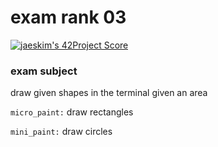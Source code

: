 # exam rank 03

[![jaeskim's 42Project Score](https://badge42.herokuapp.com/api/project/lraffin/ft_printf)](https://github.com/JaeSeoKim/badge42)

### exam subject
draw given shapes in the terminal given an area

`micro_paint:` draw rectangles

`mini_paint:` draw circles
